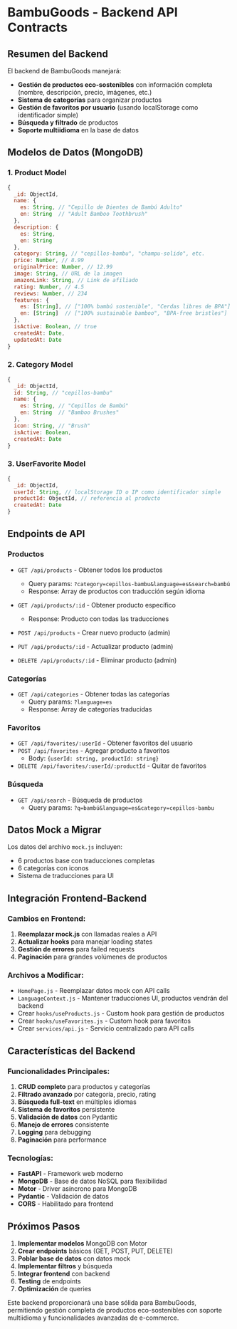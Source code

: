 # BambuGoods - Backend API Contracts

## Resumen del Backend

El backend de BambuGoods manejará:
- **Gestión de productos eco-sostenibles** con información completa (nombre, descripción, precio, imágenes, etc.)
- **Sistema de categorías** para organizar productos
- **Gestión de favoritos por usuario** (usando localStorage como identificador simple)
- **Búsqueda y filtrado** de productos
- **Soporte multiidioma** en la base de datos

## Modelos de Datos (MongoDB)

### 1. Product Model
```javascript
{
  _id: ObjectId,
  name: {
    es: String, // "Cepillo de Dientes de Bambú Adulto"
    en: String  // "Adult Bamboo Toothbrush"
  },
  description: {
    es: String,
    en: String
  },
  category: String, // "cepillos-bambu", "champu-solido", etc.
  price: Number, // 8.99
  originalPrice: Number, // 12.99
  image: String, // URL de la imagen
  amazonLink: String, // Link de afiliado
  rating: Number, // 4.5
  reviews: Number, // 234
  features: {
    es: [String], // ["100% bambú sostenible", "Cerdas libres de BPA"]
    en: [String]  // ["100% sustainable bamboo", "BPA-free bristles"]
  },
  isActive: Boolean, // true
  createdAt: Date,
  updatedAt: Date
}
```

### 2. Category Model
```javascript
{
  _id: ObjectId,
  id: String, // "cepillos-bambu"
  name: {
    es: String, // "Cepillos de Bambú"
    en: String  // "Bamboo Brushes"
  },
  icon: String, // "Brush"
  isActive: Boolean,
  createdAt: Date
}
```

### 3. UserFavorite Model
```javascript
{
  _id: ObjectId,
  userId: String, // localStorage ID o IP como identificador simple
  productId: ObjectId, // referencia al producto
  createdAt: Date
}
```

## Endpoints de API

### Productos
- `GET /api/products` - Obtener todos los productos
  - Query params: `?category=cepillos-bambu&language=es&search=bambú`
  - Response: Array de productos con traducción según idioma

- `GET /api/products/:id` - Obtener producto específico
  - Response: Producto con todas las traducciones

- `POST /api/products` - Crear nuevo producto (admin)
- `PUT /api/products/:id` - Actualizar producto (admin)
- `DELETE /api/products/:id` - Eliminar producto (admin)

### Categorías
- `GET /api/categories` - Obtener todas las categorías
  - Query params: `?language=es`
  - Response: Array de categorías traducidas

### Favoritos
- `GET /api/favorites/:userId` - Obtener favoritos del usuario
- `POST /api/favorites` - Agregar producto a favoritos
  - Body: `{userId: string, productId: string}`
- `DELETE /api/favorites/:userId/:productId` - Quitar de favoritos

### Búsqueda
- `GET /api/search` - Búsqueda de productos
  - Query params: `?q=bambú&language=es&category=cepillos-bambu`

## Datos Mock a Migrar

Los datos del archivo `mock.js` incluyen:
- 6 productos base con traducciones completas
- 6 categorías con iconos
- Sistema de traducciones para UI

## Integración Frontend-Backend

### Cambios en Frontend:
1. **Reemplazar mock.js** con llamadas reales a API
2. **Actualizar hooks** para manejar loading states
3. **Gestión de errores** para failed requests
4. **Paginación** para grandes volúmenes de productos

### Archivos a Modificar:
- `HomePage.js` - Reemplazar datos mock con API calls
- `LanguageContext.js` - Mantener traducciones UI, productos vendrán del backend
- Crear `hooks/useProducts.js` - Custom hook para gestión de productos
- Crear `hooks/useFavorites.js` - Custom hook para favoritos
- Crear `services/api.js` - Servicio centralizado para API calls

## Características del Backend

### Funcionalidades Principales:
1. **CRUD completo** para productos y categorías
2. **Filtrado avanzado** por categoría, precio, rating
3. **Búsqueda full-text** en múltiples idiomas
4. **Sistema de favoritos** persistente
5. **Validación de datos** con Pydantic
6. **Manejo de errores** consistente
7. **Logging** para debugging
8. **Paginación** para performance

### Tecnologías:
- **FastAPI** - Framework web moderno
- **MongoDB** - Base de datos NoSQL para flexibilidad
- **Motor** - Driver asíncrono para MongoDB
- **Pydantic** - Validación de datos
- **CORS** - Habilitado para frontend

## Próximos Pasos

1. **Implementar modelos** MongoDB con Motor
2. **Crear endpoints** básicos (GET, POST, PUT, DELETE)
3. **Poblar base de datos** con datos mock
4. **Implementar filtros** y búsqueda
5. **Integrar frontend** con backend
6. **Testing** de endpoints
7. **Optimización** de queries

Este backend proporcionará una base sólida para BambuGoods, permitiendo gestión completa de productos eco-sostenibles con soporte multiidioma y funcionalidades avanzadas de e-commerce.